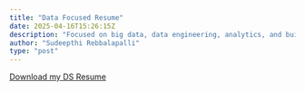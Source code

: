 ```yaml
---
title: "Data Focused Resume"
date: 2025-04-16T15:26:15Z
description: "Focused on big data, data engineering, analytics, and building machine learning models."
author: "Sudeepthi Rebbalapalli"
type: "post"
---
```


[Download my DS Resume](/Sudeepthi_Rebbalapalli_resume_DS.pdf)